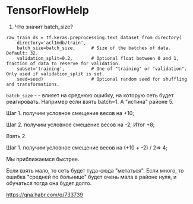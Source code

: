 # TensorFlowHelp
1. Что значит batch_size?
```
raw_train_ds = tf.keras.preprocessing.text_dataset_from_directory(
    directory='aclImdb/train',
    batch_size=batch_size,      # Size of the batches of data. Default: 32.
    validation_split=0.2,       # Optional float between 0 and 1, fraction of data to reserve for validation.
    subset='training',          # One of "training" or "validation". Only used if validation_split is set.
    seed=seed)                  # Optional random seed for shuffling and transformations.
```
`batch_size` -  - влияет на среднюю ошибку, на которую сеть будет реагировать.
Например если взять batch=1. А "истина" районе 5.

Шаг 1. получим условное смещение весов на +10;

Шаг 2. получим условное смещение весов на -2; Итог +8;

Взять 2.

Шаг 1. получим условное смещение весов на (+10 + -2) / 2=> 4;

Мы приближаемся быстрее.

Если взять мало, то сеть будет туда-сюда "метаться". Если много, то ошибка "средней по больнице" будет очень мала в районе нуля, и обучаться тогда она будет долго.

https://qna.habr.com/q/733739
